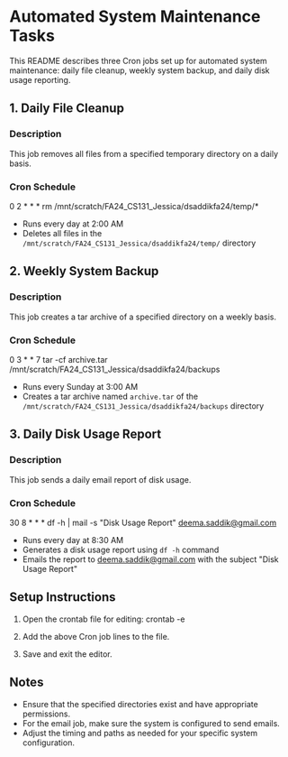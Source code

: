 # Automated System Maintenance Tasks

This README describes three Cron jobs set up for automated system maintenance: daily file cleanup, weekly system backup, and daily disk usage reporting.

## 1. Daily File Cleanup

### Description
This job removes all files from a specified temporary directory on a daily basis.

### Cron Schedule
0 2 * * * rm /mnt/scratch/FA24_CS131_Jessica/dsaddikfa24/temp/*

- Runs every day at 2:00 AM
- Deletes all files in the `/mnt/scratch/FA24_CS131_Jessica/dsaddikfa24/temp/` directory

## 2. Weekly System Backup

### Description
This job creates a tar archive of a specified directory on a weekly basis.

### Cron Schedule
0 3 * * 7 tar -cf archive.tar /mnt/scratch/FA24_CS131_Jessica/dsaddikfa24/backups

- Runs every Sunday at 3:00 AM
- Creates a tar archive named `archive.tar` of the `/mnt/scratch/FA24_CS131_Jessica/dsaddikfa24/backups` directory

## 3. Daily Disk Usage Report

### Description
This job sends a daily email report of disk usage.

### Cron Schedule
30 8 * * * df -h | mail -s "Disk Usage Report" deema.saddik@gmail.com

- Runs every day at 8:30 AM
- Generates a disk usage report using `df -h` command
- Emails the report to deema.saddik@gmail.com with the subject "Disk Usage Report"

## Setup Instructions

1. Open the crontab file for editing:
   crontab -e

2. Add the above Cron job lines to the file.

3. Save and exit the editor.

## Notes

- Ensure that the specified directories exist and have appropriate permissions.
- For the email job, make sure the system is configured to send emails.
- Adjust the timing and paths as needed for your specific system configuration.
